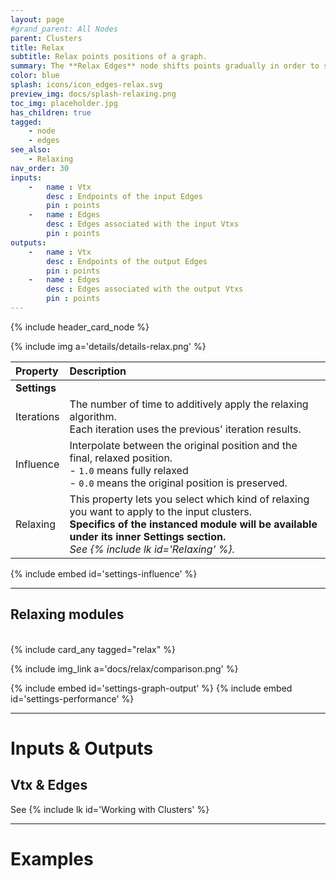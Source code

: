```yaml
---
layout: page
#grand_parent: All Nodes
parent: Clusters
title: Relax
subtitle: Relax points positions of a graph.
summary: The **Relax Edges** node shifts points gradually in order to smooth position in relation to their neighbors.
color: blue
splash: icons/icon_edges-relax.svg
preview_img: docs/splash-relaxing.png
toc_img: placeholder.jpg
has_children: true
tagged: 
    - node
    - edges
see_also: 
    - Relaxing
nav_order: 30
inputs:
    -   name : Vtx
        desc : Endpoints of the input Edges
        pin : points
    -   name : Edges
        desc : Edges associated with the input Vtxs
        pin : points
outputs:
    -   name : Vtx
        desc : Endpoints of the output Edges
        pin : points
    -   name : Edges
        desc : Edges associated with the output Vtxs
        pin : points
---
```


{% include header_card_node %}

{% include img a='details/details-relax.png' %} 

| Property       | Description          |
|:-------------|:------------------|
|**Settings**||
| Iterations | The number of time to additively apply the relaxing algorithm.<br>Each iteration uses the previous' iteration results. |
| Influence | Interpolate between the original position and the final, relaxed position.<br>- `1.0` means fully relaxed<br>- `0.0` means the original position is preserved.  |
| Relaxing           | This property lets you select which kind of relaxing you want to apply to the input clusters.<br>**Specifics of the instanced module will be available under its inner Settings section.**<br>*See {% include lk id='Relaxing' %}.*  |

{% include embed id='settings-influence' %}

---
## Relaxing modules
<br>
{% include card_any tagged="relax" %}

{% include img_link a='docs/relax/comparison.png' %} 

{% include embed id='settings-graph-output' %}
{% include embed id='settings-performance' %}

---
# Inputs & Outputs
## Vtx & Edges
See {% include lk id='Working with Clusters' %}

---
# Examples
